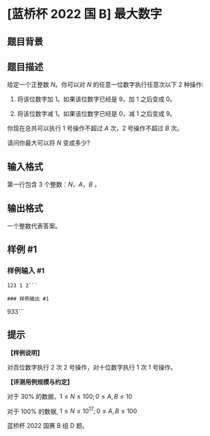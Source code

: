 # [蓝桥杯 2022 国 B] 最大数字

## 题目背景



## 题目描述

给定一个正整数 $N$。你可以对 $N$ 的任意一位数字执行任意次以下 2 种操作:

1. 将该位数字加 $1$。如果该位数字已经是 $9$，加 $1$ 之后变成 $0$。

2. 将该位数字减 $1$。如果该位数字已经是 $0$，减 $1$ 之后变成 $9$。

你现在总共可以执行 $1$ 号操作不超过 $A$ 次，$2$ 号操作不超过 $B$ 次。

请问你最大可以将 $N$ 变成多少?

## 输入格式

第一行包含 3 个整数：$N$，$A$，$B$ 。

## 输出格式

一个整数代表答案。

## 样例 #1

### 样例输入 #1
```
123 1 2```

### 样例输出 #1

```
933```

## 提示

**【样例说明】**

对百位数字执行 $2$ 次 $2$ 号操作，对十位数字执行 $1$ 次 $1$ 号操作。

**【评测用例规模与约定】**

对于 $30 \%$ 的数据，$1 \leq N \leq 100 ; 0 \leq A, B \leq 10$ 

对于 $100 \%$ 的数据, $1 \leq N \leq 10^{17} ; 0 \leq A, B \leq 100$ 

蓝桥杯 2022 国赛 B 组 D 题。
